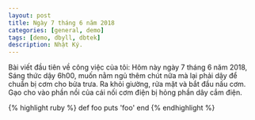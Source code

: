 ```yaml
---
layout: post
title: Ngày 7 tháng 6 năm 2018
categories: [general, demo]
tags: [demo, dbyll, dbtek]
description: Nhật Ký.
---
```


Bài viết đầu tiên về công việc của tôi:
Hôm này ngày 7 tháng 6 năm 2018, Sáng thức dậy 6h00, muốn nằm ngủ thêm chút nữa mà lại phải dậy để chuẩn bị cơm cho bửa trưa.
Ra khỏi giường, rửa mặt và bắt đầu nấu cơm. Gạo cho vào phần nồi của cái nối cơm điện bị hỏng phần dây cắm điện. 

{% highlight ruby %}
def foo
  puts 'foo'
end
{% endhighlight %}
